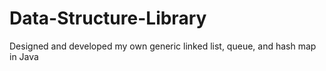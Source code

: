 # Data-Structure-Library
Designed and developed my own generic linked list, queue, and hash map in Java
